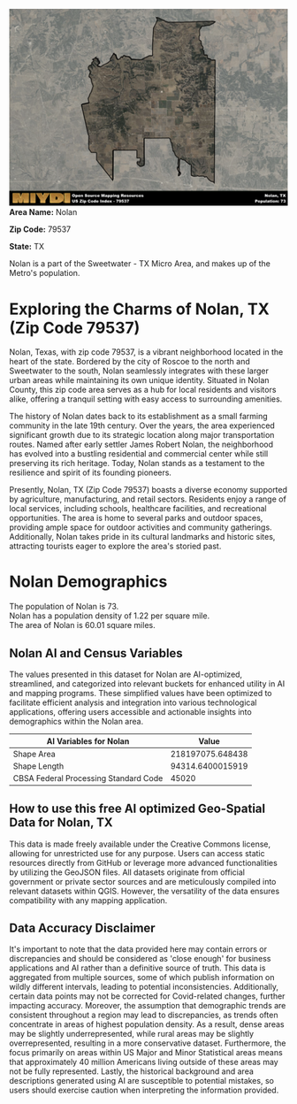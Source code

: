 ![Image Alt Text](../_images/79537.png)
**Area Name:** Nolan

**Zip Code:** 79537

**State:** TX

Nolan is a part of the Sweetwater - TX Micro Area, and makes up  of the Metro's population.  

# Exploring the Charms of Nolan, TX (Zip Code 79537)

Nolan, Texas, with zip code 79537, is a vibrant neighborhood located in the heart of the state. Bordered by the city of Roscoe to the north and Sweetwater to the south, Nolan seamlessly integrates with these larger urban areas while maintaining its own unique identity. Situated in Nolan County, this zip code area serves as a hub for local residents and visitors alike, offering a tranquil setting with easy access to surrounding amenities.

The history of Nolan dates back to its establishment as a small farming community in the late 19th century. Over the years, the area experienced significant growth due to its strategic location along major transportation routes. Named after early settler James Robert Nolan, the neighborhood has evolved into a bustling residential and commercial center while still preserving its rich heritage. Today, Nolan stands as a testament to the resilience and spirit of its founding pioneers.

Presently, Nolan, TX (Zip Code 79537) boasts a diverse economy supported by agriculture, manufacturing, and retail sectors. Residents enjoy a range of local services, including schools, healthcare facilities, and recreational opportunities. The area is home to several parks and outdoor spaces, providing ample space for outdoor activities and community gatherings. Additionally, Nolan takes pride in its cultural landmarks and historic sites, attracting tourists eager to explore the area's storied past.

# Nolan Demographics

The population of Nolan is 73.  
Nolan has a population density of 1.22 per square mile.  
The area of Nolan is 60.01 square miles.  

## Nolan AI and Census Variables

The values presented in this dataset for Nolan are AI-optimized, streamlined, and categorized into relevant buckets for enhanced utility in AI and mapping programs. These simplified values have been optimized to facilitate efficient analysis and integration into various technological applications, offering users accessible and actionable insights into demographics within the Nolan area.

| AI Variables for Nolan | Value |
|-------------|-------|
| Shape Area | 218197075.648438 |
| Shape Length | 94314.6400015919 |
| CBSA Federal Processing Standard Code | 45020 |

## How to use this free AI optimized Geo-Spatial Data for Nolan, TX

This data is made freely available under the Creative Commons license, allowing for unrestricted use for any purpose. Users can access static resources directly from GitHub or leverage more advanced functionalities by utilizing the GeoJSON files. All datasets originate from official government or private sector sources and are meticulously compiled into relevant datasets within QGIS. However, the versatility of the data ensures compatibility with any mapping application.

## Data Accuracy Disclaimer
It's important to note that the data provided here may contain errors or discrepancies and should be considered as 'close enough' for business applications and AI rather than a definitive source of truth. This data is aggregated from multiple sources, some of which publish information on wildly different intervals, leading to potential inconsistencies. Additionally, certain data points may not be corrected for Covid-related changes, further impacting accuracy. Moreover, the assumption that demographic trends are consistent throughout a region may lead to discrepancies, as trends often concentrate in areas of highest population density. As a result, dense areas may be slightly underrepresented, while rural areas may be slightly overrepresented, resulting in a more conservative dataset. Furthermore, the focus primarily on areas within US Major and Minor Statistical areas means that approximately 40 million Americans living outside of these areas may not be fully represented. Lastly, the historical background and area descriptions generated using AI are susceptible to potential mistakes, so users should exercise caution when interpreting the information provided.
